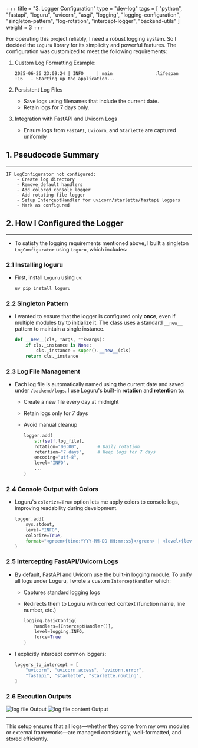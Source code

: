 +++
title = "3. Logger Configuration"
type = "dev-log"
tags = [
  "python", "fastapi", "loguru", "uvicorn", "asgi",
  "logging", "logging-configuration", "singleton-pattern",
  "log-rotation", "intercept-logger", "backend-utils"
]
weight = 3
+++

For operating this project reliably, I need a robust logging system. So I decided the `Loguru` library for its simplicity and powerful features. The configuration was customized to meet the following requirements:

1. Custom Log Formatting
    Example:

    ```text
    2025-06-26 23:09:24 | INFO     | main                :lifespan       :16   - Starting up the application...
    ```

2. Persistent Log Files
    - Save logs using filenames that include the current date.
    - Retain logs for 7 days only.
3. Integration with FastAPI and Uvicorn Logs
    - Ensure logs from `FastAPI`, `Uvicorn`, and `Starlette` are captured uniformly

## 1. Pseudocode Summary

---

```text
IF LogConfigurator not configured:
    - Create log directory
    - Remove default handlers
    - Add colored console logger
    - Add rotating file logger
    - Setup InterceptHandler for uvicorn/starlette/fastapi loggers
    - Mark as configured
```

## 2. How I Configured the Logger

---

- To satisfy the logging requirements mentioned above, I built a singleton `LogConfigurator` using `Loguru`, which includes:

### 2.1 Installing loguru

- First, install `Loguru` using `uv`:

    ```bash
    uv pip install loguru
    ```

### 2.2 Singleton Pattern

- I wanted to ensure that the logger is configured only **once**, even if multiple modules try to initialize it. The class uses a standard `__new__` pattern to maintain a single instance.

    ```python
    def __new__(cls, *args, **kwargs):
        if cls._instance is None:
            cls._instance = super().__new__(cls)
        return cls._instance
    ```

### 2.3 Log File Management

- Each log file is automatically named using the current date and saved under `/backend/logs`. I use Loguru's built-in **rotation** and **retention** to:
  - Create a new file every day at midnight
  - Retain logs only for 7 days
  - Avoid manual cleanup

    ```python
    logger.add(
        str(self.log_file),
        rotation="00:00",       # Daily rotation
        retention="7 days",     # Keep logs for 7 days
        encoding="utf-8",
        level="INFO",
        ...
    )
    ```

### 2.4 Console Output with Colors

- Loguru's `colorize=True` option lets me apply colors to console logs, improving readability during development.

    ```python
    logger.add(
        sys.stdout,
        level="INFO",
        colorize=True,
        format="<green>{time:YYYY-MM-DD HH:mm:ss}</green> | <level>{level: <8}</level> | <cyan>{name: <20}</cyan>:<cyan>{function: <15}</cyan>:<cyan>{line: <4}</cyan> - <level>{message}</level>",
    )
    ```

### 2.5 Intercepting FastAPI/Uvicorn Logs

- By default, FastAPI and Uvicorn use the built-in logging module. To unify all logs under Loguru, I wrote a custom `InterceptHandler` which:
  - Captures standard logging logs
  - Redirects them to Loguru with correct context (function name, line number, etc.)

    ```python
    logging.basicConfig(
        handlers=[InterceptHandler()],
        level=logging.INFO,
        force=True
    )
    ```

- I explicitly intercept common loggers:

    ```python
    loggers_to_intercept = [
        "uvicorn", "uvicorn.access", "uvicorn.error",
        "fastapi", "starlette", "starlette.routing",
    ]
    ```

### 2.6 Execution Outputs

![log file Output](/images/projects/mcttool/3-1.png)
![log file content Output](/images/projects/mcttool/3-2.png)

---

This setup ensures that all logs—whether they come from my own modules or external frameworks—are managed consistently, well-formatted, and stored efficiently.
